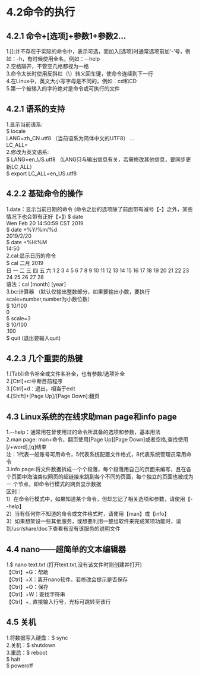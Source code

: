 # 4.2命令的执行  
## 4.2.1 命令+[选项]+参数1+参数2...  
1.[]:并不存在于实际的命令中，表示可选，而加入[选项]时通常选项前加‘-’号，例如：-h，有时候使用全名，例如：--help  
2.空格隔开，不管空几格都视为一格  
3.命令太长时使用反斜杠（\）转义回车键，使命令连续到下一行  
4.在Linux中，英文大小写字母是不同的，例如：cd和CD  
5.第一个被输入的字符绝对是命令或可执行的文件  
## 4.2.1 语系的支持  
1.显示当前语系:  
  $ locale  
  LANG=zh_CN.utf8  （当前语系为简体中文的UTF8）
  ...  
  LC_ALL=  
2.修改为英文语系:  
  $ LANG=en_US.utf8  （LANG只与输出信息有关，若需修改其他信息，要同步更新LC_ALL）  
  $ export LC_ALL=en_US.utf8  
## 4.2.2 基础命令的操作  
1.date：显示当前日期的命令  (命令之后的选项除了前面带有减号【-】之外，某些情况下也会带有正好【+】)
   $ date  
   Wen Feb 20 14:50:59 CST 2019  
   $ date +%Y/%m/%d  
   2019/2/20  
   $ date +%H:%M  
   14:50  
2.cal:显示日历的命令  
   $ cal 
            二月 2019     
     日 一 二 三 四 五 六
                    1  2
     3  4  5  6  7  8  9
     10 11 12 13 14 15 16
     17 18 19 20 21 22 23
     24 25 26 27 28  
语法：cal [month] [year]  
3.bc:计算器  （默认仅输出整数部分，如果要输出小数，要执行scale=number,number为小数位数）  
  $ 10/100  
  0  
  $ scale=3  
  $ 10/100  
  .100  
  $ quit  (退出要输入quit)
## 4.2.3 几个重要的热键  
1.[Tab]:命令补全或文件名补全，也有参数/选项补全  
2.[Ctrl]+c:中断目前程序  
3.[Ctrl]+d：退出，相当于exit  
4.[Shift]+[Page Up]/[Page Down]:翻页  
## 4.3 Linux系统的在线求助man page和info page  
1.--help：通常用在曾使用过的命令所具备的选项和参数，基本用法  
2.man page: man+命令，翻页使用[Page Up][Page Down]或者空格,查找使用[/+word],[q]结束  
  注：1代表一般账号可用命令，5代表系统配置文件格式，8代表系统管理员常用命令  
3.info page:将文件数据拆成一个个段落，每个段落用自己的页面来编写，且在各个页面中海油类似网页的超链接来跳到各个不同的页面，每个独立的页面也被成为一    个节点，即命令行模式的网页显示数据  
区别：  
1）在命令行模式中，如果知道某个命令，但却忘记了相关选项和参数，请使用【--help】  
2）当有任何你不知道的命令或文件格式时，请使用【man】或【info】  
3）如果想架设一些其他服务，或想要利用一整组软件来完成某项功能时，请到/usr/share/doc下查看有没有该服务的说明文件  
## 4.4 nano——超简单的文本编辑器  
1.$ nano text.txt  (打开text.txt,没有该文件时则创建并打开)  
【Ctrl】+G：帮助  
【Ctrl】+X：离开nano软件，若修改会提示是否保存  
【Ctrl】+O：保存  
【Ctrl】+W：查找字符串  
【Ctrl】+_ 直接输入行号，光标可跳转至该行  
## 4.5 关机   
1.将数据写入硬盘：$ sync  
2.关机：$ shutdown  
3.重启：$ reboot  
       $ halt  
       $ poweroff
























